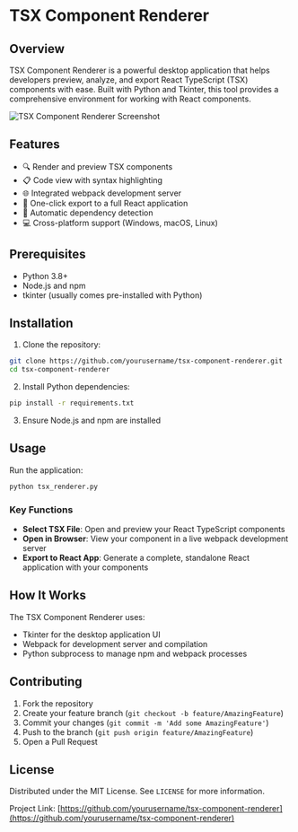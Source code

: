 # TSX Component Renderer

## Overview

TSX Component Renderer is a powerful desktop application that helps developers preview, analyze, and export React TypeScript (TSX) components with ease. Built with Python and Tkinter, this tool provides a comprehensive environment for working with React components.

![TSX Component Renderer Screenshot](screenshot.png)

## Features

- 🔍 Render and preview TSX components
- 📋 Code view with syntax highlighting
- 🌐 Integrated webpack development server
- 🚀 One-click export to a full React application
- 🧩 Automatic dependency detection
- 💻 Cross-platform support (Windows, macOS, Linux)

## Prerequisites

- Python 3.8+
- Node.js and npm
- tkinter (usually comes pre-installed with Python)

## Installation

1. Clone the repository:
```bash
git clone https://github.com/yourusername/tsx-component-renderer.git
cd tsx-component-renderer
```

2. Install Python dependencies:
```bash
pip install -r requirements.txt
```

3. Ensure Node.js and npm are installed

## Usage

Run the application:
```bash
python tsx_renderer.py
```

### Key Functions

- **Select TSX File**: Open and preview your React TypeScript components
- **Open in Browser**: View your component in a live webpack development server
- **Export to React App**: Generate a complete, standalone React application with your components

## How It Works

The TSX Component Renderer uses:
- Tkinter for the desktop application UI
- Webpack for development server and compilation
- Python subprocess to manage npm and webpack processes

## Contributing

1. Fork the repository
2. Create your feature branch (`git checkout -b feature/AmazingFeature`)
3. Commit your changes (`git commit -m 'Add some AmazingFeature'`)
4. Push to the branch (`git push origin feature/AmazingFeature`)
5. Open a Pull Request

## License

Distributed under the MIT License. See `LICENSE` for more information.

Project Link: [https://github.com/yourusername/tsx-component-renderer](https://github.com/yourusername/tsx-component-renderer)